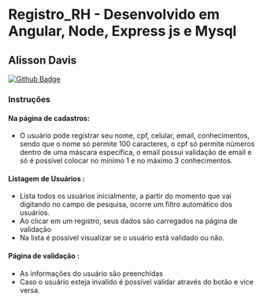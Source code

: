 # Registro_RH - Desenvolvido em Angular, Node, Express js e Mysql


## Alisson Davis

[![Github Badge](https://img.shields.io/badge/-Github-000?style=flat-square&logo=Github&logoColor=white&link=https://github.com/fagnerpsantos)](https://github.com/AlissonDavisAlmeida)

### Instruções

#### Na página de cadastros:
- O usuário pode registrar seu nome, cpf, celular, email, conhecimentos, sendo que o nome só permite 100 caracteres, o cpf só permite números dentro de uma máscara específica, o email possui validação de email e só é possível colocar no mínimo 1 e no máximo 3 conhecimentos.
#### Listagem de Usuários :
- Lista todos os usuários inicialmente, a partir do momento que vai digitando no campo de pesquisa, ocorre um filtro automático dos usuários.
- Ao clicar em um registro, seus dados são carregados na página de validação
- Na lista é possível visualizar se o usuário está validado ou não.

#### Página de validação :
- As informações do usuário são preenchidas
- Caso o usuário esteja invalido é possível validar através do botão e vice versa.
